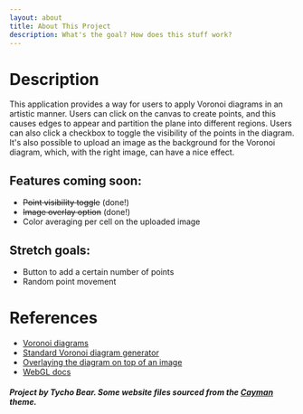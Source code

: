 ```yaml
---
layout: about
title: About This Project
description: What's the goal? How does this stuff work?
---
```


[//]: # (## blah blah)

[//]: # ()
[//]: # (_yay_)

[//]: # ()
[//]: # ([back]&#40;./&#41;)

# Description

This application provides a way for users to apply Voronoi diagrams in an artistic manner. Users can click on the canvas to create points, and this causes edges to appear and partition the plane into different regions. Users can also click a checkbox to toggle the visibility of the points in the diagram. It's also possible to upload an image as the background for the Voronoi diagram, which, with the right image, can have a nice effect.

## Features coming soon:

* ~~Point visibility toggle~~ (done!)
* ~~Image overlay option~~ (done!)
* Color averaging per cell on the uploaded image

## Stretch goals:

* Button to add a certain number of points
* Random point movement

[//]: # (I’ll also make it so the points can move around in a random manner, or be overlaid on top of an image. My idea is to create something resembling a screensaver that can be pleasing to look at.)




# References

* [Voronoi diagrams](https://en.wikipedia.org/wiki/Voronoi_diagram)
* [Standard Voronoi diagram generator](https://alexbeutel.com/webgl/voronoi.html)
* [Overlaying the diagram on top of an image](https://cfbrasz.github.io/Voronoi.html)
* [WebGL docs](https://developer.mozilla.org/en-US/docs/Web/API/WebGL_API)


[//]: # (---)


##### Project by Tycho Bear. Some website files sourced from the [Cayman](https://github.com/pages-themes/cayman) theme.








[//]: # (---)

[//]: # (Text can be **bold**, _italic_, or ~~strikethrough~~.)



[//]: # ([Link to another page]&#40;./about.html&#41;.)

[//]: # ()
[//]: # ()
[//]: # (There should be whitespace between paragraphs.)

[//]: # ()
[//]: # ()
[//]: # (There should be whitespace between paragraphs. We recommend including a README, or a file with information about your project.)

[//]: # ()
[//]: # ()
[//]: # (# Header 1)

[//]: # ()
[//]: # ()
[//]: # (This is a normal paragraph following a header. GitHub is a code hosting platform for version control and collaboration. It lets you and others work together on projects from anywhere.)

[//]: # ()
[//]: # ()
[//]: # (## Header 2)

[//]: # ()
[//]: # ()
[//]: # (> This is a blockquote following a header.)

[//]: # ()
[//]: # (>)

[//]: # ()
[//]: # (> When something is important enough, you do it even if the odds are not in your favor.)

[//]: # ()
[//]: # ()
[//]: # (### Header 3)

[//]: # ()
[//]: # ()
[//]: # (```js)

[//]: # ()
[//]: # (// Javascript code with syntax highlighting.)

[//]: # ()
[//]: # (var fun = function lang&#40;l&#41; {)

[//]: # ()
[//]: # (  dateformat.i18n = require&#40;'./lang/' + l&#41;)

[//]: # ()
[//]: # (  return true;)

[//]: # ()
[//]: # (})

[//]: # ()
[//]: # (```)

[//]: # ()
[//]: # ()
[//]: # (```ruby)

[//]: # ()
[//]: # (# Ruby code with syntax highlighting)

[//]: # ()


[//]: # ()
[//]: # (end)

[//]: # ()
[//]: # (```)

[//]: # ()
[//]: # ()
[//]: # (#### Header 4)

[//]: # ()
[//]: # ()
[//]: # (*   This is an unordered list following a header.)

[//]: # ()
[//]: # (*   This is an unordered list following a header.)

[//]: # ()
[//]: # (*   This is an unordered list following a header.)

[//]: # ()
[//]: # ()
[//]: # (##### Header 5)

[//]: # ()
[//]: # ()
[//]: # (1.  This is an ordered list following a header.)

[//]: # ()
[//]: # (2.  This is an ordered list following a header.)

[//]: # ()
[//]: # (3.  This is an ordered list following a header.)

[//]: # ()
[//]: # ()
[//]: # (###### Header 6)

[//]: # ()
[//]: # ([//]: # &#40;https://github.com/pages-themes/cayman/issues/82&#41;)
[//]: # ([//]: # &#40;that actually wasn't the issue, but I removed the lines between the&#41;)
[//]: # ()
[//]: # ([//]: # &#40;table rows and it fixed the problem&#41;)
[//]: # ()
[//]: # (| head1        | head two          | three |)
[//]: # (|:-------------|:------------------|:------|)
[//]: # (| ok           | good swedish fish | nice  |)
[//]: # (| out of stock | good and plenty   | nice  |)
[//]: # (| ok           | good `oreos`      | hmm   |)
[//]: # (| ok           | good `zoute` drop | yumm  |)

[//]: # ()
[//]: # ()
[//]: # (### There's a horizontal rule below this.)

[//]: # ()
[//]: # ()
[//]: # (* * *)

[//]: # ()
[//]: # ()
[//]: # (### Here is an unordered list:)

[//]: # ()
[//]: # ()
[//]: # (*   Item foo)

[//]: # ()
[//]: # (*   Item bar)

[//]: # ()
[//]: # (*   Item baz)

[//]: # ()
[//]: # (*   Item zip)

[//]: # ()
[//]: # ()
[//]: # (### And an ordered list:)

[//]: # ()
[//]: # ()
[//]: # (1.  Item one)

[//]: # ()
[//]: # (1.  Item two)

[//]: # ()
[//]: # (1.  Item three)

[//]: # ()
[//]: # (1.  Item four)

[//]: # ()
[//]: # ()
[//]: # (### And a nested list:)

[//]: # ()
[//]: # ()
[//]: # (- level 1 item)

[//]: # ()
[//]: # (  - level 2 item)

[//]: # ()
[//]: # (  - level 2 item)

[//]: # ()
[//]: # (    - level 3 item)

[//]: # ()
[//]: # (    - level 3 item)

[//]: # ()
[//]: # (- level 1 item)

[//]: # ()
[//]: # (  - level 2 item)

[//]: # ()
[//]: # (  - level 2 item)

[//]: # ()
[//]: # (  - level 2 item)

[//]: # ()
[//]: # (- level 1 item)

[//]: # ()
[//]: # (  - level 2 item)

[//]: # ()
[//]: # (  - level 2 item)

[//]: # ()
[//]: # (- level 1 item)

[//]: # ()
[//]: # ()
[//]: # (### Small image)

[//]: # ()
[//]: # ()
[//]: # (![Octocat]&#40;https://github.githubassets.com/images/icons/emoji/octocat.png&#41;)

[//]: # ()
[//]: # ()
[//]: # (### Large image)

[//]: # ()
[//]: # ()
[//]: # (![Branching]&#40;https://guides.github.com/activities/hello-world/branching.png&#41;)

[//]: # ()
[//]: # ()
[//]: # ()
[//]: # (### Definition lists can be used with HTML syntax.)

[//]: # ()
[//]: # ()
[//]: # (<dl>)

[//]: # ()
[//]: # (<dt>Name</dt>)

[//]: # ()
[//]: # (<dd>Godzilla</dd>)

[//]: # ()
[//]: # (<dt>Born</dt>)

[//]: # ()
[//]: # (<dd>1952</dd>)

[//]: # ()
[//]: # (<dt>Birthplace</dt>)

[//]: # ()
[//]: # (<dd>Japan</dd>)

[//]: # ()
[//]: # (<dt>Color</dt>)

[//]: # ()
[//]: # (<dd>Green</dd>)

[//]: # ()
[//]: # (</dl>)

[//]: # ()
[//]: # ()
[//]: # (```)

[//]: # ()
[//]: # (Long, single-line code blocks should not wrap. They should horizontally scroll if they are too long. This line should be long enough to demonstrate this.)

[//]: # ()
[//]: # (```)

[//]: # ()
[//]: # ()
[//]: # (```)

[//]: # ()
[//]: # (The final element.)

[//]: # ()
[//]: # (```)

